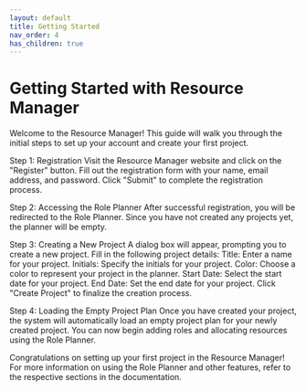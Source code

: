 ```yaml
---
layout: default
title: Getting Started
nav_order: 4
has_children: true
---
```



Getting Started with Resource Manager
=====================================

Welcome to the Resource Manager! This guide will walk you through the initial steps to set up your account and create your first project.

Step 1: Registration
Visit the Resource Manager website and click on the "Register" button.
Fill out the registration form with your name, email address, and password.
Click "Submit" to complete the registration process.

Step 2: Accessing the Role Planner
After successful registration, you will be redirected to the Role Planner. Since you have not created any projects yet, the planner will be empty.

Step 3: Creating a New Project
A dialog box will appear, prompting you to create a new project.
Fill in the following project details:
Title: Enter a name for your project.
Initials: Specify the initials for your project.
Color: Choose a color to represent your project in the planner.
Start Date: Select the start date for your project.
End Date: Set the end date for your project.
Click "Create Project" to finalize the creation process.

Step 4: Loading the Empty Project Plan
Once you have created your project, the system will automatically load an empty project plan for your newly created project. You can now begin adding roles and allocating resources using the Role Planner.


Congratulations on setting up your first project in the Resource Manager! For more information on using the Role Planner and other features, refer to the respective sections in the documentation.




